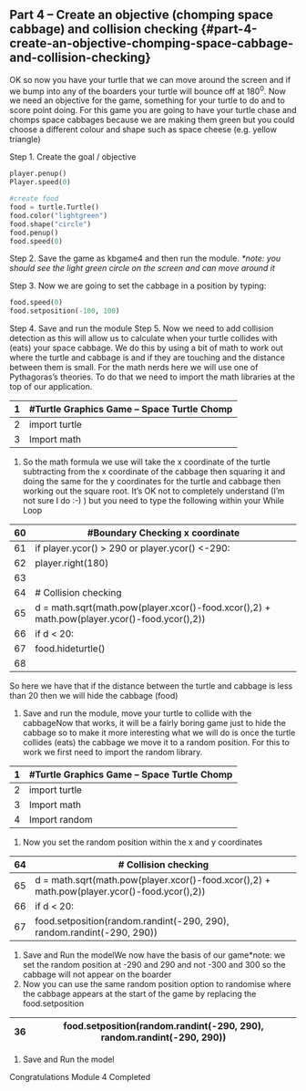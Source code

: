 ## Part 4 – Create an objective (chomping space cabbage) and collision checking {#part-4-create-an-objective-chomping-space-cabbage-and-collision-checking}

OK so now you have your turtle that we can move around the screen and if we bump into any of the boarders your turtle will bounce off at 180<sup>0</sup>. Now we need an objective for the game, something for your turtle to do and to score point doing. For this game you are going to have your turtle chase and chomps space cabbages because we are making them green but you could choose a different colour and shape such as space cheese (e.g. yellow triangle)

Step 1.  Create the goal / objective
```python
player.penup()
Player.speed(0)

#create food
food = turtle.Turtle()
food.color("lightgreen")
food.shape("circle")
food.penup()
food.speed(0)
```
Step 2.  Save the game as kbgame4 and then run the module.
_*note: you should see the light green circle on the screen and can move around it_

Step 3.  Now we are going to set the cabbage in a position by typing:
```python
food.speed(0)
food.setposition(-100, 100) 
```

Step 4.  Save and run the module
Step 5.  Now we need to add collision detection as this will allow us to calculate when your turtle collides with (eats) your space cabbage. We do this by using a bit of math to work out where the turtle and cabbage is and if they are touching and the distance between them is small. For the math nerds here we will use one of Pythagoras’s theories. To do that we need to import the math libraries at the top of our application.

| 1 | #Turtle Graphics Game – Space Turtle Chomp |
| --- | --- |
| 2 | import turtle |
| 3 | Import math |

1.  So the math formula we use will take the x coordinate of the turtle subtracting from the x coordinate of the cabbage then squaring it and doing the same for the y coordinates for the turtle and cabbage then working out the square root. It’s OK not to completely understand (I’m not sure I do :-) ) but you need to type the following within your While Loop

| 60 | #Boundary Checking x coordinate |
| --- | --- |
| 61 | if player.ycor() &gt; 290 or player.ycor() &lt;-290: |
| 62 | player.right(180) |
| 63 |  |
| 64 | # Collision checking |
| 65 | d = math.sqrt(math.pow(player.xcor()-food.xcor(),2) + math.pow(player.ycor()-food.ycor(),2)) |
| 66 | if d &lt; 20: |
| 67 | food.hideturtle() |
| 68 |  |

So here we have that if the distance between the turtle and cabbage is less than 20 then we will hide the cabbage (food)

1.  Save and run the module, move your turtle to collide with the cabbageNow that works, it will be a fairly boring game just to hide the cabbage so to make it more interesting what we will do is once the turtle collides (eats) the cabbage we move it to a random position. For this to work we first need to import the random library.

| 1 | #Turtle Graphics Game – Space Turtle Chomp |
| --- | --- |
| 2 | import turtle |
| 3 | Import math |
| 4 | Import random |

1.  Now you set the random position within the x and y coordinates

| 64 | # Collision checking |
| --- | --- |
| 65 | d = math.sqrt(math.pow(player.xcor()-food.xcor(),2) + math.pow(player.ycor()-food.ycor(),2)) |
| 66 | if d &lt; 20: |
| 67 | food.setposition(random.randint(-290, 290), random.randint(-290, 290)) |

1.  Save and Run the modelWe now have the basis of our game*note: we set the random position at -290 and 290 and not -300 and 300 so the cabbage will not appear on the boarder
2.  Now you can use the same random position option to randomise where the cabbage appears at the start of the game by replacing the food.setposition

| 36 | food.setposition(random.randint(-290, 290), random.randint(-290, 290)) |
| --- | --- |

1.  Save and Run the model

Congratulations Module 4 Completed